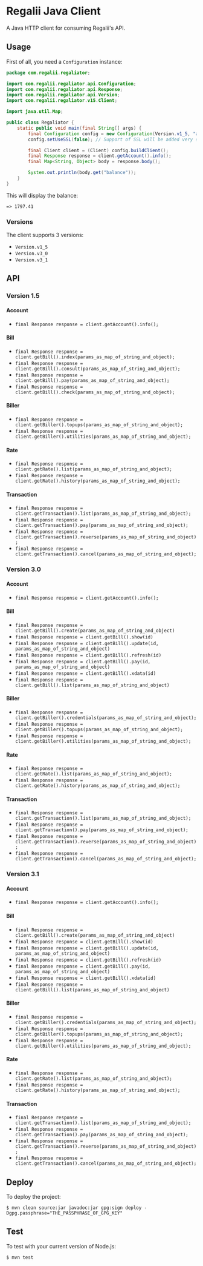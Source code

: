 # Regalii Java Client

A Java HTTP client for consuming Regalii's API.

## Usage

First of all, you need a `Configuration` instance:

```java
package com.regalii.regaliator;

import com.regalii.regaliator.api.Configuration;
import com.regalii.regaliator.api.Response;
import com.regalii.regaliator.api.Version;
import com.regalii.regaliator.v15.Client;

import java.util.Map;

public class Regaliator {
    static public void main(final String[] args) {
        final Configuration config = new Configuration(Version.v1_5, "api.regalii.dev", "api_key", "secret_key");
        config.setUseSSL(false); // Support of SSL will be added very soon.

        final Client client = (Client) config.buildClient();
        final Response response = client.getAccount().info();
        final Map<String, Object> body = response.body();

        System.out.println(body.get("balance"));
    }
}
```

This will display the balance:
```
=> 1797.41
```

### Versions

The client supports 3 versions:
* `Version.v1_5`
* `Version.v3_0`
* `Version.v3_1`

## API

### Version 1.5

#### Account

* `final Response response = client.getAccount().info();`

#### Bill

* `final Response response = client.getBill().index(params_as_map_of_string_and_object);`
* `final Response response = client.getBill().consult(params_as_map_of_string_and_object);`
* `final Response response = client.getBill().pay(params_as_map_of_string_and_object);`
* `final Response response = client.getBill().check(params_as_map_of_string_and_object);`

#### Biller

* `final Response response = client.getBiller().topups(params_as_map_of_string_and_object);`
* `final Response response = client.getBiller().utilities(params_as_map_of_string_and_object);`

#### Rate

* `final Response response = client.getRate().list(params_as_map_of_string_and_object);`
* `final Response response = client.getRate().history(params_as_map_of_string_and_object);`

#### Transaction

* `final Response response = client.getTransaction().list(params_as_map_of_string_and_object);`
* `final Response response = client.getTransaction().pay(params_as_map_of_string_and_object);`
* `final Response response = client.getTransaction().reverse(params_as_map_of_string_and_object);`
* `final Response response = client.getTransaction().cancel(params_as_map_of_string_and_object);`

### Version 3.0

#### Account

* `final Response response = client.getAccount().info();`

#### Bill

* `final Response response = client.getBill().create(params_as_map_of_string_and_object)`
* `final Response response = client.getBill().show(id)`
* `final Response response = client.getBill().update(id, params_as_map_of_string_and_object)`
* `final Response response = client.getBill().refresh(id)`
* `final Response response = client.getBill().pay(id, params_as_map_of_string_and_object)`
* `final Response response = client.getBill().xdata(id)`
* `final Response response = client.getBill().list(params_as_map_of_string_and_object)`

#### Biller

* `final Response response = client.getBiller().credentials(params_as_map_of_string_and_object);`
* `final Response response = client.getBiller().topups(params_as_map_of_string_and_object);`
* `final Response response = client.getBiller().utilities(params_as_map_of_string_and_object);`

#### Rate

* `final Response response = client.getRate().list(params_as_map_of_string_and_object);`
* `final Response response = client.getRate().history(params_as_map_of_string_and_object);`

#### Transaction

* `final Response response = client.getTransaction().list(params_as_map_of_string_and_object);`
* `final Response response = client.getTransaction().pay(params_as_map_of_string_and_object);`
* `final Response response = client.getTransaction().reverse(params_as_map_of_string_and_object);`
* `final Response response = client.getTransaction().cancel(params_as_map_of_string_and_object);`

### Version 3.1

#### Account

* `final Response response = client.getAccount().info();`

#### Bill

* `final Response response = client.getBill().create(params_as_map_of_string_and_object)`
* `final Response response = client.getBill().show(id)`
* `final Response response = client.getBill().update(id, params_as_map_of_string_and_object)`
* `final Response response = client.getBill().refresh(id)`
* `final Response response = client.getBill().pay(id, params_as_map_of_string_and_object)`
* `final Response response = client.getBill().xdata(id)`
* `final Response response = client.getBill().list(params_as_map_of_string_and_object)`

#### Biller

* `final Response response = client.getBiller().credentials(params_as_map_of_string_and_object);`
* `final Response response = client.getBiller().topups(params_as_map_of_string_and_object);`
* `final Response response = client.getBiller().utilities(params_as_map_of_string_and_object);`

#### Rate

* `final Response response = client.getRate().list(params_as_map_of_string_and_object);`
* `final Response response = client.getRate().history(params_as_map_of_string_and_object);`

#### Transaction

* `final Response response = client.getTransaction().list(params_as_map_of_string_and_object);`
* `final Response response = client.getTransaction().pay(params_as_map_of_string_and_object);`
* `final Response response = client.getTransaction().reverse(params_as_map_of_string_and_object);`
* `final Response response = client.getTransaction().cancel(params_as_map_of_string_and_object);`

## Deploy

To deploy the project:

```
$ mvn clean source:jar javadoc:jar gpg:sign deploy -Dgpg.passphrase="THE_PASSPHRASE_OF_GPG_KEY"
```

## Test

To test with your current version of Node.js:

```
$ mvn test
```
